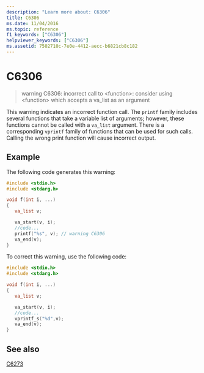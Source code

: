 ```yaml
---
description: "Learn more about: C6306"
title: C6306
ms.date: 11/04/2016
ms.topic: reference
f1_keywords: ["C6306"]
helpviewer_keywords: ["C6306"]
ms.assetid: 7502710c-7e0e-4412-aecc-b6821cb8c182
---
```

# C6306

> warning C6306: incorrect call to \<function>: consider using \<function> which accepts a va_list as an argument

This warning indicates an incorrect function call. The `printf` family includes several functions that take a variable list of arguments; however, these functions cannot be called with a `va_list` argument. There is a corresponding `vprintf` family of functions that can be used for such calls. Calling the wrong print function will cause incorrect output.

## Example

The following code generates this warning:

```cpp
#include <stdio.h>
#include <stdarg.h>

void f(int i, ...)
{
   va_list v;

   va_start(v, i);
   //code...
   printf("%s", v); // warning C6306
   va_end(v);
}
```

To correct this warning, use the following code:

```cpp
#include <stdio.h>
#include <stdarg.h>

void f(int i, ...)
{
   va_list v;

   va_start(v, i);
   //code...
   vprintf_s("%d",v);
   va_end(v);
}
```

## See also

[C6273](../code-quality/c6273.md)
